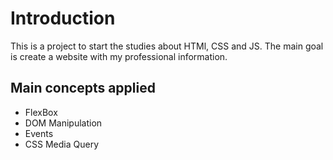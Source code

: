 # Introduction

This is a project to start the studies about HTMl, CSS and JS.
The main goal is create a website with my professional information.

## Main concepts applied

- FlexBox
- DOM Manipulation
- Events
- CSS Media Query

